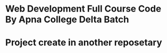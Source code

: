 # Web Development Full Course Code By Apna College Delta Batch

# Project create in another reposetary